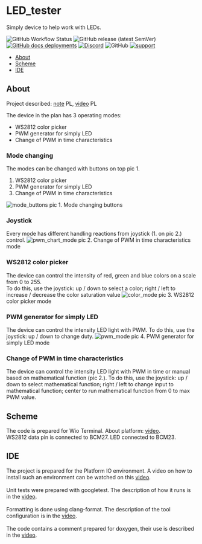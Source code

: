 # LED_tester

Simply device to help work with LEDs.

![GitHub Workflow Status](https://img.shields.io/github/workflow/status/InzynierDomu/LED_tester/CI?logo=github&style=flat-square)
![GitHub release (latest SemVer)](https://img.shields.io/github/v/release/InzynierDomu/LED_tester?style=flat-square)
<a href="https://inzynierdomu.github.io/LED_tester/">![GitHub docs deployments](https://img.shields.io/github/deployments/InzynierDomu/LED_tester/github-pages?label=docs&logo=BookStack&logoColor=white&style=flat-square)</a>
<a href="https://discord.gg/KmW6mHdg">![Discord](https://img.shields.io/discord/815929748882587688?logo=discord&logoColor=green&style=flat-square)</a>
![GitHub](https://img.shields.io/github/license/InzynierDomu/LED_tester?style=flat-square)
<a href="https://tipo.live/p/inzynierdomu">![support](https://img.shields.io/badge/support-tipo.live-yellow?style=flat-square)</a>

- [About](#About)
- [Scheme](#Scheme)
- [IDE](#IDE)

## About

Project described: [note](https://www.inzynierdomu.pl/led-tester/) PL, [video](https://youtu.be/hn6j-gkVgh4) PL

The device in the plan has 3 operating modes:

<ul>
<li>WS2812 color picker</li>
<li>PWM generator for simply LED</li>
<li>Change of PWM in time characteristics</li>
</ul>

### Mode changing

The modes can be changed with buttons on top pic 1.

<ol>
<li>WS2812 color picker</li>
<li>PWM generator for simply LED</li>
<li>Change of PWM in time characteristics</li>
</ol>

![mode_buttons](https://www.inzynierdomu.pl/wp-content/uploads/2019/12/IMG_5677_edited-scaled.jpg)
pic 1. Mode changing buttons

### Joystick

Every mode has different handling reactions from joystick (1. on pic 2.) control.
![pwm_chart_mode](https://www.inzynierdomu.pl/wp-content/uploads/2019/12/IMG_5678_edited-scaled.jpg)
pic 2. Change of PWM in time characteristics mode

### WS2812 color picker

The device can control the intensity of red, green and blue colors on a scale from 0 to 255.<br>
To do this, use the joystick: up / down to select a color; right / left to increase / decrease the color saturation value
![color_mode](https://www.inzynierdomu.pl/wp-content/uploads/2019/12/IMG_5679_edited-scaled.jpg)
pic 3. WS2812 color picker mode

### PWM generator for simply LED

The device can control the intensity LED light with PWM.
To do this, use the joystick: up / down to change duty.
![pwm_mode](https://www.inzynierdomu.pl/wp-content/uploads/2019/12/IMG_5681_edited-scaled.jpg)
pic 4. PWM generator for simply LED mode

### Change of PWM in time characteristics

The device can control the intensity LED light with PWM in time or manual based on mathematical function (pic 2.).
To do this, use the joystick: up / down to select mathematical function; right / left to change input to mathematical function; center to run mathematical function from 0 to max PWM value.

## Scheme

The code is prepared for Wio Terminal. About platform: [video](https://youtu.be/NfK_IA_MOQ4). <br>
WS2812 data pin is connected to BCM27. LED connected to BCM23.

## IDE

The project is prepared for the Platform IO environment. A video on how to install such an environment can be watched on this [video](https://youtu.be/Em9NuebT2Kc).
<br><br>
Unit tests were prepared with googletest. The description of how it runs is in the [video](https://youtu.be/s575bCr_ZtA).
<br><br>
Formatting is done using clang-format. The description of the tool configuration is in the [video](https://youtu.be/xxuaOG0WjIE).
<br><br>
The code contains a comment prepared for doxygen, their use is described in the [video](https://youtu.be/1YKJtrCsPD4).
